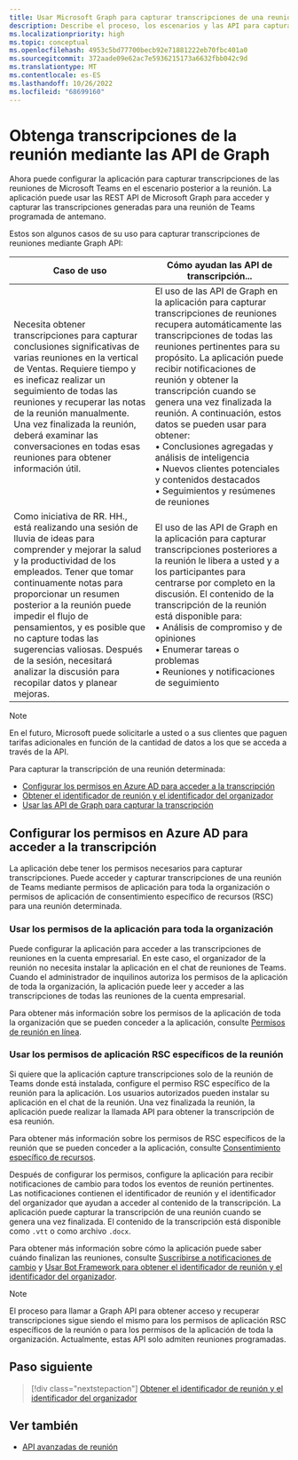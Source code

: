 ```yaml
---
title: Usar Microsoft Graph para capturar transcripciones de una reunión de Teams
description: Describe el proceso, los escenarios y las API para capturar transcripciones en el escenario posterior a la reunión.
ms.localizationpriority: high
ms.topic: conceptual
ms.openlocfilehash: 4953c5bd77700becb92e71881222eb70fbc401a0
ms.sourcegitcommit: 372aade09e62ac7e5936215173a6632fbb042c9d
ms.translationtype: MT
ms.contentlocale: es-ES
ms.lasthandoff: 10/26/2022
ms.locfileid: "68699160"
---
```

# <a name="get-meeting-transcripts-using-graph-apis"></a>Obtenga transcripciones de la reunión mediante las API de Graph

Ahora puede configurar la aplicación para capturar transcripciones de las reuniones de Microsoft Teams en el escenario posterior a la reunión. La aplicación puede usar las REST API de Microsoft Graph para acceder y capturar las transcripciones generadas para una reunión de Teams programada de antemano.

Estos son algunos casos de su uso para capturar transcripciones de reuniones mediante Graph API:

| Caso de uso | Cómo ayudan las API de transcripción... |
| --- | --- |
| Necesita obtener transcripciones para capturar conclusiones significativas de varias reuniones en la vertical de Ventas. Requiere tiempo y es ineficaz realizar un seguimiento de todas las reuniones y recuperar las notas de la reunión manualmente. Una vez finalizada la reunión, deberá examinar las conversaciones en todas esas reuniones para obtener información útil. | El uso de las API de Graph en la aplicación para capturar transcripciones de reuniones recupera automáticamente las transcripciones de todas las reuniones pertinentes para su propósito. La aplicación puede recibir notificaciones de reunión y obtener la transcripción cuando se genera una vez finalizada la reunión. A continuación, estos datos se pueden usar para obtener: <br> • Conclusiones agregadas y análisis de inteligencia <br> • Nuevos clientes potenciales y contenidos destacados <br> • Seguimientos y resúmenes de reuniones |
| Como iniciativa de RR. HH., está realizando una sesión de lluvia de ideas para comprender y mejorar la salud y la productividad de los empleados. Tener que tomar continuamente notas para proporcionar un resumen posterior a la reunión puede impedir el flujo de pensamientos, y es posible que no capture todas las sugerencias valiosas. Después de la sesión, necesitará analizar la discusión para recopilar datos y planear mejoras. | El uso de las API de Graph en la aplicación para capturar transcripciones posteriores a la reunión le libera a usted y a los participantes para centrarse por completo en la discusión. El contenido de la transcripción de la reunión está disponible para: <br> • Análisis de compromiso y de opiniones <br> • Enumerar tareas o problemas <br> • Reuniones y notificaciones de seguimiento |

> [!NOTE]
> En el futuro, Microsoft puede solicitarle a usted o a sus clientes que paguen tarifas adicionales en función de la cantidad de datos a los que se acceda a través de la API.

Para capturar la transcripción de una reunión determinada:

- [Configurar los permisos en Azure AD para acceder a la transcripción](#configure-permissions-on-azure-ad-to-access-transcript)
- [Obtener el identificador de reunión y el identificador del organizador](fetch-id.md)
- [Usar las API de Graph para capturar la transcripción](/graph/api/resources/calltranscript)

## <a name="configure-permissions-on-azure-ad-to-access-transcript"></a>Configurar los permisos en Azure AD para acceder a la transcripción

La aplicación debe tener los permisos necesarios para capturar transcripciones. Puede acceder y capturar transcripciones de una reunión de Teams mediante permisos de aplicación para toda la organización o permisos de aplicación de consentimiento específico de recursos (RSC) para una reunión determinada.

### <a name="use-organization-wide-application-permissions"></a>Usar los permisos de la aplicación para toda la organización

Puede configurar la aplicación para acceder a las transcripciones de reuniones en la cuenta empresarial. En este caso, el organizador de la reunión no necesita instalar la aplicación en el chat de reuniones de Teams. Cuando el administrador de inquilinos autoriza los permisos de la aplicación de toda la organización, la aplicación puede leer y acceder a las transcripciones de todas las reuniones de la cuenta empresarial.

Para obtener más información sobre los permisos de la aplicación de toda la organización que se pueden conceder a la aplicación, consulte [Permisos de reunión en línea](/graph/permissions-reference#online-meetings-permissions).

### <a name="use-meeting-specific-rsc-application-permissions"></a>Usar los permisos de aplicación RSC específicos de la reunión

Si quiere que la aplicación capture transcripciones solo de la reunión de Teams donde está instalada, configure el permiso RSC específico de la reunión para la aplicación. Los usuarios autorizados pueden instalar su aplicación en el chat de la reunión. Una vez finalizada la reunión, la aplicación puede realizar la llamada API para obtener la transcripción de esa reunión.

Para obtener más información sobre los permisos de RSC específicos de la reunión que se pueden conceder a la aplicación, consulte [Consentimiento específico de recursos](../rsc/resource-specific-consent.md#resource-specific-permissions-for-a-chat).

Después de configurar los permisos, configure la aplicación para recibir notificaciones de cambio para todos los eventos de reunión pertinentes. Las notificaciones contienen el identificador de reunión y el identificador del organizador que ayudan a acceder al contenido de la transcripción. La aplicación puede capturar la transcripción de una reunión cuando se genera una vez finalizada. El contenido de la transcripción está disponible como `.vtt` o como archivo `.docx`.

Para obtener más información sobre cómo la aplicación puede saber cuándo finalizan las reuniones, consulte [Suscribirse a notificaciones de cambio](fetch-id.md#subscribe-to-change-notifications) y [Usar Bot Framework para obtener el identificador de reunión y el identificador del organizador](fetch-id.md#use-bot-framework-to-get-meeting-id-and-organizer-id).

> [!NOTE]
> El proceso para llamar a Graph API para obtener acceso y recuperar transcripciones sigue siendo el mismo para los permisos de aplicación RSC específicos de la reunión o para los permisos de la aplicación de toda la organización. Actualmente, estas API solo admiten reuniones programadas.

## <a name="next-step"></a>Paso siguiente

> [!div class="nextstepaction"]
> [Obtener el identificador de reunión y el identificador del organizador](fetch-id.md)

## <a name="see-also"></a>Ver también

- [API avanzadas de reunión](../../apps-in-teams-meetings/meeting-apps-apis.md)
